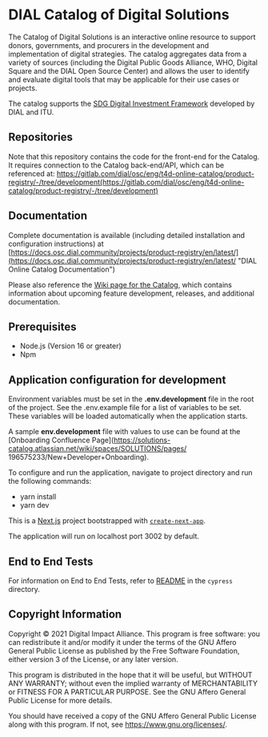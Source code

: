 # DIAL Catalog of Digital Solutions

The Catalog of Digital Solutions is an interactive online resource to support donors, 
governments, and procurers in the development and implementation of digital strategies.​
The catalog aggregates data from a variety of sources (including the Digital Public 
Goods Alliance, WHO, Digital Square and the DIAL Open Source Center) and allows the 
user to identify and evaluate digital tools that may be applicable for their use cases
or projects. 

The catalog supports the [SDG Digital Investment Framework](https://digitalimpactalliance.org/research/sdg-digital-investment-framework/) developed by DIAL and ITU.


## Repositories

Note that this repository contains the code for the front-end for the Catalog. It requires connection to the 
Catalog back-end/API, which can be referenced at:
https://gitlab.com/dial/osc/eng/t4d-online-catalog/product-registry/-/tree/development(https://gitlab.com/dial/osc/eng/t4d-online-catalog/product-registry/-/tree/development)


## Documentation

Complete documentation is available (including detailed installation and configuration
instructions) at 
[https://docs.osc.dial.community/projects/product-registry/en/latest/](https://docs.osc.dial.community/projects/product-registry/en/latest/ "DIAL Online Catalog Documentation")

Please also reference the [Wiki page for the Catalog](https://solutions-catalog.atlassian.net/wiki/spaces/SOLUTIONS/overview?homepageId=33072), which contains information about upcoming feature development, releases, and additional documentation.


## Prerequisites

 * Node.js (Version 16 or greater)
 * Npm

## Application configuration for development 

Environment variables must be set in the **.env.development** file in the root of the project. See the
.env.example file for a list of variables to be set. These variables will be loaded automatically when
the application starts.

A sample **env.development** file with values to use can be found at the [Onboarding
Confluence Page](https://solutions-catalog.atlassian.net/wiki/spaces/SOLUTIONS/pages/
196575233/New+Developer+Onboarding).

To configure and run the application, navigate to project directory and run the following commands:

 * yarn install
 * yarn dev

 This is a [Next.js](https://nextjs.org/) project bootstrapped with [`create-next-app`](https://github.com/vercel/next.js/tree/canary/packages/create-next-app).

The application will run on localhost port 3002 by default.

## End to End Tests

For information on End to End Tests, refer to [README](cypress/README.md) in the `cypress` directory.

## Copyright Information

Copyright © 2021 Digital Impact Alliance. This program is free software: you can 
redistribute it and/or modify it under the terms of the GNU Affero General 
Public License as published by the Free Software Foundation, either version 3 
of the License, or any later version.

This program is distributed in the hope that it will be useful, but WITHOUT ANY 
WARRANTY; without even the implied warranty of MERCHANTABILITY or FITNESS FOR A 
PARTICULAR PURPOSE. See the GNU Affero General Public License for more details.

You should have received a copy of the GNU Affero General Public License along 
with this program.  If not, see <https://www.gnu.org/licenses/>.



